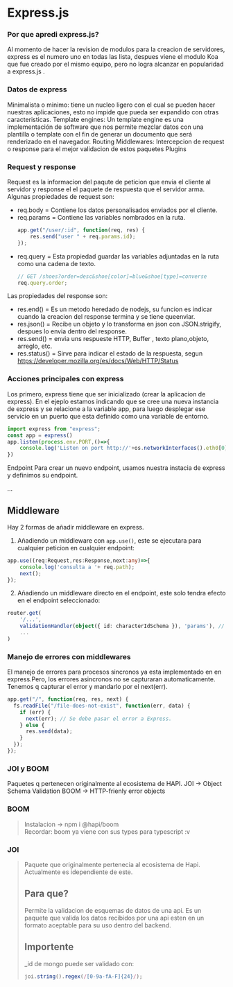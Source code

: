# Express.js
### Por que apredi express.js?
Al momento de hacer la revision de modulos para la creacion de servidores, express es el numero uno en todas las lista, despues viene el modulo Koa que fue creado por el mismo equipo, pero no logra alcanzar en popularidad a express.js .

### Datos de express

Minimalista o minimo: tiene un nucleo ligero con el cual se pueden hacer nuestras aplicaciones, esto no impide que pueda ser expandido con otras caracteristicas.
Template engines: Un template engine es una implementación de software que nos permite mezclar datos con una plantilla o template con el fin de generar un documento que será renderizado en el navegador.
Routing
Middlewares: Intercepcion de request o response para el mejor validacion de estos paquetes
Plugins

### Request y response
Request es la informacion del paqute de peticion que envia el cliente al servidor y response el el paquete de respuesta que el servidor arma.
Algunas propiedades de request son:
- req.body = Contiene los datos personalisados enviados por el cliente.
- req.params = Contiene las variables nombrados en la ruta.
    ```js
    app.get("/user/:id", function(req, res) {
        res.send("user " + req.params.id);
    });
    ```
- req.query = Esta propiedad guardar las variables adjuntadas en la ruta como una cadena de texto.
    ```js
    // GET /shoes?order=desc&shoe[color]=blue&shoe[type]=converse
    req.query.order;
    ```
Las propiedades del response son:
- res.end() = Es un metodo heredado de nodejs, su funcion es indicar cuando la creacion del response termina y se tiene queenviar.
- res.json() = Recibe un objeto y lo transforma en json con JSON.strigify, despues lo envia dentro del response.
- res.send() = envia uns respueste HTTP, Buffer , texto plano,objeto, arreglo, etc.
- res.status() = Sirve para indicar el estado de la respuesta, segun https://developer.mozilla.org/es/docs/Web/HTTP/Status

### Acciones principales con express
Los primero, express tiene que ser inicializado (crear la aplicacion de express). En el ejeplo estamos indicando que se cree una nueva instancia de express y se relacione a la variable app, para luego desplegar ese servicio en un puerto que esta definido como una variable de entorno.
```ts
import express from "express";
const app = express()
app.listen(process.env.PORT,()=>{
    console.log('Listen on port http://'+os.networkInterfaces().eth0[0].address+':'+process.env.PORT)
})
```
Endpoint
Para crear un nuevo endpoint, usamos nuestra instacia de express y definimos su endpoint.

...

## Middleware
Hay 2 formas de añadir middleware en express.  
1. Añadiendo un middleware con `app.use()`, este se ejecutara para cualquier peticion en cualquier endpoint:
```ts
app.use((req:Request,res:Response,next:any)=>{
    console.log('consulta a '+ req.path); 
    next(); 
});
```
2. Añadiendo un middleware directo en el endpoint, este solo tendra efecto en el endpoint seleccionado:
```ts
router.get(
    '/...',
    validationHandler(object({ id: characterIdSchema }), 'params'), // middleware
    ...
)
```
### Manejo de errores con middlewares

El manejo de errores para procesos sincronos ya esta implementado en en express.Pero, los errores asincronos no se capturaran automaticamente. Tenemos q capturar el error y mandarlo por el next(err).
```ts
app.get("/", function(req, res, next) {
  fs.readFile("/file-does-not-exist", function(err, data) {
    if (err) {
      next(err); // Se debe pasar el error a Express.
    } else {
      res.send(data);
    }
  });
});
```

### JOI y BOOM
Paquetes q pertenecen originalmente al ecosistema de HAPI.
JOI -> Object Schema Validation
BOOM -> HTTP-frienly error objects

### BOOM
>Instalacion -> npm i @hapi/boom  
>Recordar: boom ya viene con sus types para typescript :v

### JOI
>Paquete que originalmente pertenecia al ecosistema de Hapi. Actualmente es idependiente de este.  
> ## Para que?  
>Permite la validacion de esquemas de datos  de una api. Es un paquete que valida los datos recibidos por una api esten en un formato aceptable para su uso dentro del backend.
> ## Importente
> _id de mongo puede ser validado con:
>  ```ts
>  joi.string().regex(/[0-9a-fA-F]{24}/);
>  ```

